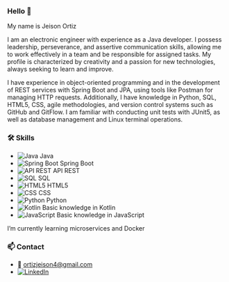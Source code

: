 ### Hello 👋

My name is Jeison Ortiz

I am an electronic engineer with experience as a Java developer. I possess leadership, perseverance, and assertive communication skills, allowing me to work effectively in a team and be responsible for assigned tasks. My profile is characterized by creativity and a passion for new technologies, always seeking to learn and improve.

I have experience in object-oriented programming and in the development of REST services with Spring Boot and JPA, using tools like Postman for managing HTTP requests. Additionally, I have knowledge in Python, SQL, HTML5, CSS, agile methodologies, and version control systems such as GitHub and GitFlow. I am familiar with conducting unit tests with JUnit5, as well as database management and Linux terminal operations.

### 🛠️ Skills

- ![Java](https://img.shields.io/badge/Java-%23ED8B00.svg?style=for-the-badge&logo=java&logoColor=white) Java
- ![Spring Boot](https://img.shields.io/badge/Spring_Boot-%236DB33F.svg?style=for-the-badge&logo=spring-boot&logoColor=white) Spring Boot
- ![API REST](https://img.shields.io/badge/API_REST-%2300D1B2.svg?style=for-the-badge&logo=api&logoColor=white) API REST
- ![SQL](https://img.shields.io/badge/SQL-%2300007C.svg?style=for-the-badge&logo=sql&logoColor=white) SQL
- ![HTML5](https://img.shields.io/badge/HTML5-%23E34F26.svg?style=for-the-badge&logo=html5&logoColor=white) HTML5
- ![CSS](https://img.shields.io/badge/CSS-%231572B6.svg?style=for-the-badge&logo=css3&logoColor=white) CSS
- ![Python](https://img.shields.io/badge/Python-%233776AB.svg?style=for-the-badge&logo=python&logoColor=white) Python
- ![Kotlin](https://img.shields.io/badge/Kotlin-%230095D5.svg?style=for-the-badge&logo=kotlin&logoColor=white) Basic knowledge in Kotlin
- ![JavaScript](https://img.shields.io/badge/JavaScript-%23F7DF1E.svg?style=for-the-badge&logo=javascript&logoColor=black) Basic knowledge in JavaScript

I’m currently learning microservices and Docker

### 📫 Contact

- 📧 ortizjeison4@gmail.com
- [![LinkedIn](https://img.shields.io/badge/LinkedIn-%230077B5.svg?style=for-the-badge&logo=linkedin&logoColor=white)](https://www.linkedin.com/in/ortizjeison18/)

<!--
**Jeison-ortiz/Jeison-ortiz** is a ✨ _special_ ✨ repository because its `README.md` (this file) appears on your GitHub profile.

Here are some ideas to get you started:

- 🔭 I’m currently working on ...
- 🌱 I’m currently learning ...
- 👯 I’m looking to collaborate on ...
- 🤔 I’m looking for help with ...
- 💬 Ask me about ...
- 📫 How to reach me: ...
- 😄 Pronouns: ...
- ⚡ Fun fact: ...
-->

